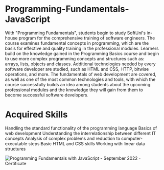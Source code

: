 # Programming-Fundamentals-JavaScript
With "Programming Fundamentals", students begin to study SoftUni's in-house program for the comprehensive training of software engineers. The course examines fundamental concepts in programming, which are the basis for effective and quality training in the professional modules. Learners build on the knowledge gained in the Programming Basics course and begin to use more complex programming concepts and structures such as: arrays, lists, objects and classes. Additional technologies needed by every software developer are studied, such as HTML and CSS, HTTP, bitwise operations, and more. The fundamentals of web development are covered, as well as one of the most common technologies and tools, with which the course successfully builds an idea among students about the upcoming professional modules and the knowledge they will gain from them to become successful software developers.
# Acquired Skills
Handling the standard functionality of the programming language
Basics of web development
Understanding the interrelationship between different IT concepts
Analysis of complex problems and reduction to computer-executable steps
Basic HTML and CSS skills
Working with linear data structures

![Programming Fundamentals with JavaScript - September 2022 - Certificate](https://github.com/Lalutoww/Programming-Fundamentals-JS/assets/47317818/be0061d1-99a4-4af3-a181-54781b561ebf)
